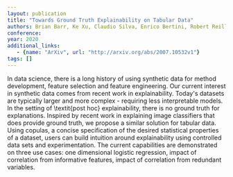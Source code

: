```yaml
---
layout: publication
title: "Towards Ground Truth Explainability on Tabular Data"
authors: Brian Barr, Ke Xu, Claudio Silva, Enrico Bertini, Robert Reilly, C. Bayan Bruss, Jason D. Wittenbach
conference: 
year: 2020
additional_links: 
   - {name: "ArXiv", url: "http://arxiv.org/abs/2007.10532v1"}
tags: []
---
```

In data science, there is a long history of using synthetic data for method
development, feature selection and feature engineering. Our current interest in
synthetic data comes from recent work in explainability. Today's datasets are
typically larger and more complex - requiring less interpretable models. In the
setting of \textit{post hoc} explainability, there is no ground truth for
explanations. Inspired by recent work in explaining image classifiers that does
provide ground truth, we propose a similar solution for tabular data. Using
copulas, a concise specification of the desired statistical properties of a
dataset, users can build intuition around explainability using controlled data
sets and experimentation. The current capabilities are demonstrated on three
use cases: one dimensional logistic regression, impact of correlation from
informative features, impact of correlation from redundant variables.